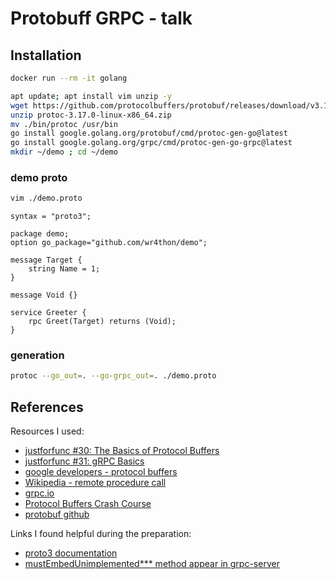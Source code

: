 # Protobuff GRPC - talk

## Installation

```bash
docker run --rm -it golang
```

``` bash
apt update; apt install vim unzip -y
wget https://github.com/protocolbuffers/protobuf/releases/download/v3.17.0/protoc-3.17.0-linux-x86_64.zip
unzip protoc-3.17.0-linux-x86_64.zip
mv ./bin/protoc /usr/bin
go install google.golang.org/protobuf/cmd/protoc-gen-go@latest
go install google.golang.org/grpc/cmd/protoc-gen-go-grpc@latest
mkdir ~/demo ; cd ~/demo
```

### demo proto

```bash
vim ./demo.proto
```

```proto3
syntax = "proto3";

package demo;
option go_package="github.com/wr4thon/demo";

message Target {
	string Name = 1;
}

message Void {}

service Greeter {
	rpc Greet(Target) returns (Void);
}
```
### generation
```bash
protoc --go_out=. --go-grpc_out=. ./demo.proto
```

## References

Resources I used:

- [justforfunc #30: The Basics of Protocol Buffers](https://www.youtube.com/watch?v=_jQ3i_fyqGA)
- [justforfunc #31: gRPC Basics](https://www.youtube.com/watch?v=uolTUtioIrc)
- [google developers - protocol buffers](https://developers.google.com/protocol-buffers)
- [Wikipedia - remote procedure call](https://en.wikipedia.org/wiki/Remote_procedure_call)
- [grpc.io](https://grpc.io/)
- [Protocol Buffers Crash Course](https://www.youtube.com/watch?v=46O73On0gyI)
- [protobuf github](https://github.com/protocolbuffers/protobuf)

Links I found helpful during the preparation:

- [proto3 documentation](https://developers.google.com/protocol-buffers/docs/proto3)
- [mustEmbedUnimplemented*** method appear in grpc-server](https://github.com/grpc/grpc-go/issues/3794)
